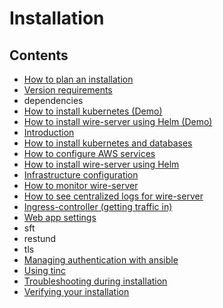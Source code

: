 # Installation

## Contents

- [How to plan an installation](planning.md)
- [Version requirements](version-requirements.md)
- dependencies
- [How to install kubernetes (Demo)](kubernetes.md)
- [How to install wire-server using Helm (Demo)](helm.md)
- [Introduction](prod-intro.md)
- [How to install kubernetes and databases](ansible-VMs.md)
- [How to configure AWS services](aws-prod.md)
- [How to install wire-server using Helm](helm-prod.md)
- [Infrastructure configuration](infrastructure-configuration.md)
- [How to monitor wire-server](monitoring.md)
- [How to see centralized logs for wire-server](logging.md)
- [Ingress-controller (getting traffic in)](ingress.md)
- [Web app settings](web-app-settings.md)
- sft
- restund
- tls
- [Managing authentication with ansible](ansible-authentication.md)
- [Using tinc](ansible-tinc.md)
- [Troubleshooting during installation](troubleshooting.md)
- [Verifying your installation](post-install.md)
